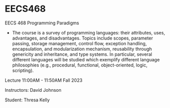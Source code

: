 # EECS468

EECS 468 Programming Paradigms
* The course is a survey of programming languages: their attributes, uses, advantages, and disadvantages. Topics include scopes, parameter passing, storage management, control flow, exception handling, encapsulation, and modularization mechanism, reusability through genericity and inheritance, and type systems. In particular, several different languages will be studied which exemplify different language philosophies (e.g., procedural, functional, object-oriented, logic, scripting).

Lecture 11:00AM - 11:50AM Fall 2023

Instructors: David Johnson

Student: Thresa Kelly
